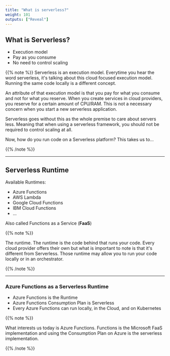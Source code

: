 ```yaml
---
title: "What is serverless?"
weight: 101
outputs: ["Reveal"]
---
```


## What is Serverless?

- Execution model
- Pay as you consume
- No need to control scaling

{{% note %}}
Serverless is an execution model. Everytime you hear the word serverless, it's talking about this cloud focused execution model. Running the same code locally is a different concept.

An attribute of that execution model is that you pay for what you consume and not for what you reserve. When you create services in cloud providers, you reserve for a certain amount of CPU/RAM. This is not a necessary concern when you start a new serverless application.

Serverless goes without this as the whole premise to care about servers less. Meaning that when using a serverless framework, you should not be required to control scaling at all.

Now, how do you run code on a Serverless platform? This takes us to...

{{% /note %}}

---

## Serverless Runtime

Available Runtimes:

- Azure Functions
- AWS Lambda
- Google Cloud Functions
- IBM Cloud Functions
- ...

Also called Functions as a Service (**FaaS**)

{{% note %}}

The runtime. The runtime is the code behind that runs your code. Every cloud provider offers their own but what is important to note is that it's different from Serverless. Those runtime may allow you to run your code locally or in an orchestrator.

{{% /note %}}

---

### Azure Functions as a Serverless Runtime

- Azure Functions is the Runtime
- Azure Functions Consumption Plan is Serverless
- Every Azure Functions can run locally, in the Cloud, and on Kubernetes  

{{% note %}}

What interests us today is Azure Functions. Functions is the Microsoft FaaS implementation and using the Consumption Plan on Azure is the serverless implementation.

{{% /note %}}
